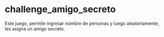 # challenge_amigo_secreto
Este juego, permite ingresar nombre de personas y luego aleatoriamente, les asigna un amigo secreto.
